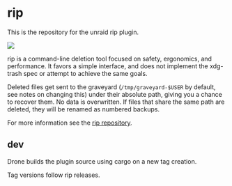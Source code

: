 # rip

This is the repository for the unraid rip plugin.

<img src="https://git.panaetius.co.uk/dtomlinson91/unraid-rip/raw/branch/main/assets/unraid-rip.png"/>

rip is a command-line deletion tool focused on safety, ergonomics, and performance. It favors a simple interface, and does not implement the xdg-trash spec or attempt to achieve the same goals.

Deleted files get sent to the graveyard (`/tmp/graveyard-$USER` by default, see notes on changing this) under their absolute path, giving you a chance to recover them. No data is overwritten. If files that share the same path are deleted, they will be renamed as numbered backups.

For more information see the [rip repository](https://github.com/nivekuil/rip).
## dev

Drone builds the plugin source using cargo on a new tag creation.

Tag versions follow rip releases.
